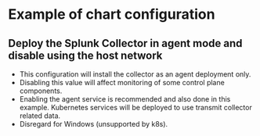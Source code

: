 # Example of chart configuration

## Deploy the Splunk Collector in agent mode and disable using the host network

- This configuration will install the collector as an agent deployment only.
- Disabling this value will affect monitoring of some control plane components.
- Enabling the agent service is recommended and also done in this example. Kubernetes services will be deployed to use transmit collector related data.
- Disregard for Windows (unsupported by k8s).
